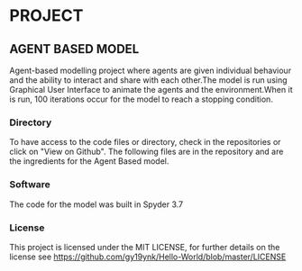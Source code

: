 # PROJECT  
## AGENT BASED MODEL
Agent-based modelling project where agents are given individual behaviour and the ability to interact and share with each other.The model is run using Graphical User Interface to animate the agents and the environment.When it is run, 100 iterations occur for the model to reach a stopping condition.

### Directory
To have access to the code files or directory, check in the repositories or click on "View on Github". The following files are in the repository and are the ingredients for the Agent Based model.




### Software
The code for the model was built in Spyder 3.7 









### License
This project is licensed under the MIT LICENSE, for further details on the license see https://github.com/gy19ynk/Hello-World/blob/master/LICENSE
